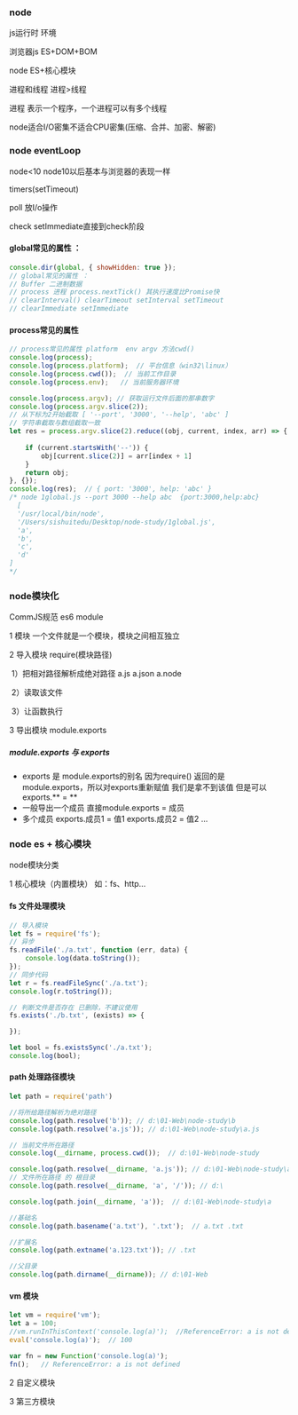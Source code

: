 ### node

js运行时  环境

浏览器js     ES+DOM+BOM

node          ES+核心模块

进程和线程 进程>线程

进程 表示一个程序，一个进程可以有多个线程

node适合I/O密集不适合CPU密集(压缩、合并、加密、解密)



### node eventLoop 

node<10 node10以后基本与浏览器的表现一样

timers(setTimeout) 

poll 放I/o操作 

check setImmediate直接到check阶段



#### global常见的属性 ：

```javascript
console.dir(global, { showHidden: true });
// global常见的属性 ：
// Buffer 二进制数据
// process 进程 process.nextTick() 其执行速度比Promise快
// clearInterval() clearTimeout setInterval setTimeout
// clearImmediate setImmediate
```

#### process常见的属性

```javascript
// process常见的属性 platform  env argv 方法cwd() 
console.log(process);
console.log(process.platform);  // 平台信息（win32\linux）
console.log(process.cwd());  // 当前工作目录
console.log(process.env);   // 当前服务器环境

console.log(process.argv); // 获取运行文件后面的那串数字
console.log(process.argv.slice(2));  
// 从下标为2开始截取 [ '--port', '3000', '--help', 'abc' ]
// 字符串截取与数组截取一致
let res = process.argv.slice(2).reduce((obj, current, index, arr) => {
   
    if (current.startsWith('--')) {
        obj[current.slice(2)] = arr[index + 1]
    }
    return obj;
}, {});
console.log(res);  // { port: '3000', help: 'abc' }
/* node 1global.js --port 3000 --help abc  {port:3000,help:abc}
  [
  '/usr/local/bin/node',
  '/Users/sishuitedu/Desktop/node-study/1global.js',
  'a',
  'b',
  'c',
  'd'
]
*/
```



### node模块化

CommJS规范   es6  module

1 模块  一个文件就是一个模块，模块之间相互独立

2 导入模块  require(模块路径)

​	1）把相对路径解析成绝对路径 a.js a.json a.node

​	2）读取该文件 

​	3）让函数执行

3 导出模块  module.exports

##### 	module.exports 与 exports

- exports 是 module.exports的别名 因为require() 返回的是module.exports，所以对exports重新赋值 我们是拿不到该值 但是可以exports.** = **
- 一般导出一个成员 直接module.exports = 成员 
- 多个成员 exports.成员1 = 值1 exports.成员2 = 值2 ...

### node es + 核心模块

node模块分类

1 核心模块（内置模块） 如：fs、http...

#### fs 文件处理模块

```javascript
// 导入模块
let fs = require('fs');
// 异步
fs.readFile('./a.txt', function (err, data) {
    console.log(data.toString());
});
// 同步代码
let r = fs.readFileSync('./a.txt');
console.log(r.toString());

// 判断文件是否存在 已删除，不建议使用
fs.exists('./b.txt', (exists) => {

});

let bool = fs.existsSync('./a.txt');
console.log(bool);
```

#### path 处理路径模块

```javascript
let path = require('path')

//将所给路径解析为绝对路径 
console.log(path.resolve('b')); // d:\01-Web\node-study\b
console.log(path.resolve('a.js')); // d:\01-Web\node-study\a.js

// 当前文件所在路径
console.log(__dirname, process.cwd());  // d:\01-Web\node-study

console.log(path.resolve(__dirname, 'a.js')); // d:\01-Web\node-study\a.js
// 文件所在路径 的 根目录
console.log(path.resolve(__dirname, 'a', '/')); // d:\

console.log(path.join(__dirname, 'a'));  // d:\01-Web\node-study\a

//基础名
console.log(path.basename('a.txt'), '.txt');  // a.txt .txt

//扩展名
console.log(path.extname('a.123.txt')); // .txt

//父目录
console.log(path.dirname(__dirname)); // d:\01-Web
```

#### vm 模块

```javascript
let vm = require('vm');
let a = 100;
//vm.runInThisContext('console.log(a)');  //ReferenceError: a is not defined
eval('console.log(a)');  // 100

var fn = new Function('console.log(a)');
fn();   // ReferenceError: a is not defined
```

2 自定义模块

3 第三方模块

